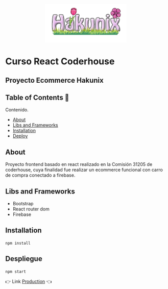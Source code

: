 
<div align="center">
    <a href="https://es.reactjs.org" target="_blank">
        <img
          src="https://github.com/EzequielSaraniti/E-Commerce-React/blob/master/src/img/logoHakunix.png?raw=true"
          alt="react"
          width="auto"
          height="120px"
        />
    </a>
</div>

# Curso React Coderhouse
## Proyecto Ecommerce Hakunix

## Table of Contents 🚀

Contenido.

- [About](#About)
- [Libs and Frameworks](#Libs-and-Frameworks)
- [Installation](#Installation)
- [Deploy](#Despliegue)
## About

Proyecto frontend basado en react realizado en la Comisión 31205 de coderhouse, cuya finalidad fue realizar un ecommerce funcional con carro de compra conectado a firebase.

## Libs and Frameworks

- Bootstrap
- React router dom
- Firebase

## Installation

`npm install`

## Despliegue
`npm start`


👉 Link [Production](https://hakunix-7cae6.web.app/ "Production") 👈
